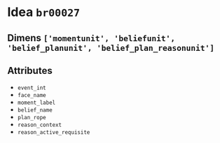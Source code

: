 # Idea `br00027`

## Dimens `['momentunit', 'beliefunit', 'belief_planunit', 'belief_plan_reasonunit']`

## Attributes
- `event_int`
- `face_name`
- `moment_label`
- `belief_name`
- `plan_rope`
- `reason_context`
- `reason_active_requisite`
